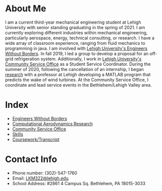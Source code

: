 


# About Me

I am a current third-year mechanical engineering student at Lehigh University with senior standing graduating in the spring of 2021. I am currently exploring different industries within mechanical engineering, particularly aerospace, energy, technical consulting, or research. I have a wide array of classroom experience, ranging from fluid mechanics to programming in java. I am involved with [Lehigh University's Engineers Without Borders](https://liam-magargal.github.io/Engineers-Without-Borders/). In fall 2019, I led a group to develop a proposal for an off-grid refrigeration system. Additionally, I work in [Lehigh University's Community Service Office](https://liam-magargal.github.io/Community-Service-Office/) as a Student Service Coordinator. During the summer of 2020, following the cancellation of an internship, I began [research](https://liam-magargal.github.io/Computational-Aerodynamics-Research/) with a professor at Lehigh developing a MATLAB program that predicts the wake of wind turbines. At the Community Service Office, I coordinate and lead service events in the Bethlehem/Lehigh Valley area.

# Index
* [Engineers Without Borders](https://liam-magargal.github.io/Engineers-Without-Borders/)
* [Computational Aerodynamics Research](https://liam-magargal.github.io/Computational-Aerodynamics-Research/)
* [Community Service Office](https://liam-magargal.github.io/Community-Service-Office/)
* [Skills](https://liam-magargal.github.io/Skills/)
* [Coursework/Transcript](https://liam-magargal.github.io/Coursework/)

# Contact Info
* Phone number: (302)-547-1760
* Email: LKM322@lehigh.edu
* School Address: #2861 4 Campus Sq. Bethlehem, PA 18015-3033

